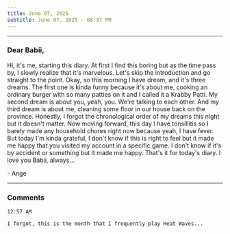 ```yaml
---
title: June 07, 2025
subtitle: June 07, 2025 - 08:37 PM
---
```

---

### Dear Babii,

Hi, it's me, starting this diary. At first I find this boring but as the time pass by, I slowly realize that it's marvelous. Let's skip the introduction and go straight to the point. Okay, so this morning I have dream, and it's three dreams. The first one is kinda funny because it's about me, cooking an ordinary burger with so many patties on it and I called it a Krabby Patti. My second dream is about you, yeah, you. We're talking to each other. And my third dream is about me, cleaning some floor in our house back on the province. Honestly, I forgot the chronological order of my dreams this night but it doesn't matter. Now moving forward, this day I have tonsillitis so I barely made any household chores right now because yeah, I have fever. But today I'm kinda grateful, I don't know if this is right to feel but it made me happy that you visited my account in a specific game. I don't know if it's by accident or something but it made me happy. That's it for today's diary. I love you Babii, always...

\- Ange

---

### Comments
```
12:57 AM

I forgot, this is the month that I frequently play Heat Waves...
```
